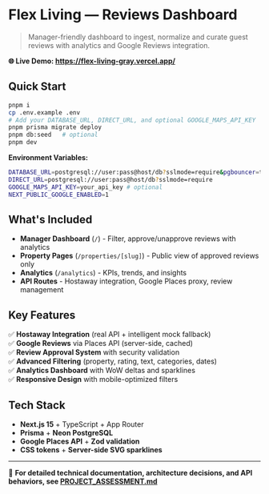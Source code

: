 # Flex Living — Reviews Dashboard

> Manager-friendly dashboard to ingest, normalize and curate guest reviews with analytics and Google Reviews integration.

**🌐 Live Demo: https://flex-living-gray.vercel.app/**

## Quick Start

```bash
pnpm i
cp .env.example .env
# Add your DATABASE_URL, DIRECT_URL, and optional GOOGLE_MAPS_API_KEY
pnpm prisma migrate deploy
pnpm db:seed   # optional
pnpm dev
```

**Environment Variables:**
```bash
DATABASE_URL=postgresql://user:pass@host/db?sslmode=require&pgbouncer=true&connection_limit=1
DIRECT_URL=postgresql://user:pass@host/db?sslmode=require
GOOGLE_MAPS_API_KEY=your_api_key # optional
NEXT_PUBLIC_GOOGLE_ENABLED=1
```

## What's Included

- **Manager Dashboard** (`/`) - Filter, approve/unapprove reviews with analytics
- **Property Pages** (`/properties/[slug]`) - Public view of approved reviews only
- **Analytics** (`/analytics`) - KPIs, trends, and insights
- **API Routes** - Hostaway integration, Google Places proxy, review management

## Key Features

✅ **Hostaway Integration** (real API + intelligent mock fallback)  
✅ **Google Reviews** via Places API (server-side, cached)  
✅ **Review Approval System** with security validation  
✅ **Advanced Filtering** (property, rating, text, categories, dates)  
✅ **Analytics Dashboard** with WoW deltas and sparklines  
✅ **Responsive Design** with mobile-optimized filters  

## Tech Stack

- **Next.js 15** + TypeScript + App Router
- **Prisma** + **Neon PostgreSQL**
- **Google Places API** + **Zod validation**
- **CSS tokens** + **Server-side SVG sparklines**

---

📖 **For detailed technical documentation, architecture decisions, and API behaviors, see [PROJECT_ASSESSMENT.md](./PROJECT_ASSESSMENT.md)**